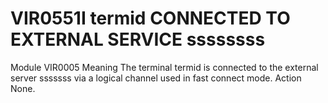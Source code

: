 # VIR0551I termid CONNECTED TO EXTERNAL SERVICE ssssssss
Module
    VIR0005
Meaning
    The terminal termid is connected to the external server sssssss via a logical channel used in fast connect mode.
Action
    None.
